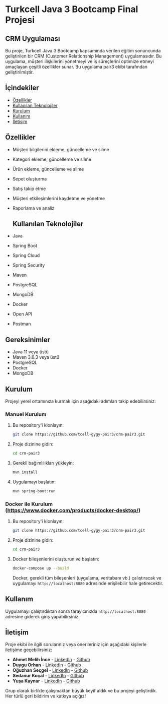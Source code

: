 # Turkcell Java 3 Bootcamp Final Projesi

## CRM Uygulaması

Bu proje, Turkcell Java 3 Bootcamp kapsamında verilen eğitim sonuncunda geliştirilen bir CRM (Customer Relationship Management) uygulamasıdır. 
Bu uygulama, müşteri ilişkilerini yönetmeyi ve iş süreçlerini optimize etmeyi amaçlayan çeşitli özellikler sunar. Bu uygulama pair3 ekibi tarafından geliştirilmiştir.

## İçindekiler
- [Özellikler](#özellikler)
- [Kullanılan Teknolojiler](#kullanılan-teknolojiler)
- [Kurulum](#kurulum)
- [Kullanım](#kullanım)
- [İletişim](#iletişim)


## Özellikler

- Müşteri bilgilerini ekleme, güncelleme ve silme
- Kategori ekleme, güncelleme ve silme
- Ürün ekleme, güncelleme ve silme
- Sepet oluşturma
- Satış takip etme
- Müşteri etkileşimlerini kaydetme ve yönetme
- Raporlama ve analiz 


  ## Kullanılan Teknolojiler

- Java
- Spring Boot
- Spring Cloud
- Spring Security
- Maven
- PostgreSQL
- MongoDB
- Docker
- Open API
- Postman

## Gereksinimler
- Java 11 veya üstü
- Maven 3.6.3 veya üstü
- PostgreSQL
- Docker
- MongoDB
## Kurulum

Projeyi yerel ortamınıza kurmak için aşağıdaki adımları takip edebilirsiniz:
### Manuel Kurulum

1. Bu repository'i klonlayın:
    ```bash
    git clone https://github.com/tcell-gygy-pair3/crm-pair3.git
    ```

2. Proje dizinine gidin:
    ```bash
    cd crm-pair3
    ```

3. Gerekli bağımlılıkları yükleyin:
    ```bash
    mvn install
    ```

4. Uygulamayı başlatın:
    ```bash
    mvn spring-boot:run
    ```
    
### Docker ile Kurulum (https://www.docker.com/products/docker-desktop/)

 1. Bu repository'i klonlayın:
    ```bash
    git clone https://github.com/tcell-gygy-pair3/crm-pair3.git
    ```

2. Proje dizinine gidin:
    ```bash
    cd crm-pair3
    ```
    
3. Docker bileşenlerini oluşturun ve başlatın:
    ```bash
    docker-compose up --build
    ```

    Docker, gerekli tüm bileşenleri (uygulama, veritabanı vb.) çalıştıracak ve uygulamayı `http://localhost:8080` adresinde erişilebilir hale getirecektir.

## Kullanım

Uygulamayı çalıştırdıktan sonra tarayıcınızda `http://localhost:8080` adresine giderek giriş yapabilirsiniz. 

## İletişim
Proje ekibi ile ilgili sorularınız veya önerileriniz için aşağıdaki kişilerle iletişime geçebilirsiniz:

- **Ahmet Melih İnce** - [LinkedIn](https://www.linkedin.com/in/melihince/) - [Github](https://github.com/melihnc)
- **Duygu Orhan** - [LinkedIn](https://www.linkedin.com/in/duygu-orhan-9a7a711ba/) - [Github](https://github.com/duygu2)
- **Oğuzhan Seçgel** - [LinkedIn](https://www.linkedin.com/in/oguzhansecgel) - [Github](https://github.com/oguzhansecgel)
- **Sedanur Koçal** - [LinkedIn](https://www.linkedin.com/in/sedanurkocal/) - [Github](https://github.com/SedanurKocal)
- **Yuşa Kaynar** - [LinkedIn](https://www.linkedin.com/in/yusa-kaynar/) - [Github](https://github.com/yusadev24)

Grup olarak birlikte çalışmaktan büyük keyif aldık ve bu projeyi geliştirdik. Her türlü geri bildirim ve katkıya açığız!

